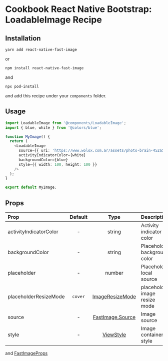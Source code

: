 # Cookbook React Native Bootstrap: LoadableImage Recipe

## Installation

`yarn add react-native-fast-image`

or

`npm install react-native-fast-image`

and

`npx pod-install`

and add this recipe under your `components` folder.

## Usage

``` ts
import LoadableImage from '@components/LoadableImage';
import { blue, white } from '@colors/blue';

function MyImage() {
  return (
    <LoadableImage
      source={{ uri: 'https://www.wolox.com.ar/assets/photo-brain-452a5adf68.png)' }}
      activityIndicatorColor={white}
      backgroundColor={blue}
      style={{ width: 100, height: 100 }}
    />
  );
}

export default MyImage;
```

## Props

| Prop  | Default  | Type | Description |
| :------------ |:---------------:| :---------------:| :-----|
| activityIndicatorColor | - | string | Activity indicator color |
| backgroundColor | - | string | Placeholder background color |
| placeholder | - | number | Placeholder local source |
| placeholderResizeMode | `cover` | [ImageResizeMode](https://reactnative.dev/docs/image#resizemode) | placeholder image resize mode
| source | - | [FastImage.Source](https://github.com/DylanVann/react-native-fast-image#source-object) | Image source |
| style | - | [ViewStyle](https://reactnative.dev/docs/view-style-props)  | Image container style |

and [FastImageProps](https://github.com/DylanVann/react-native-fast-image#properties)
